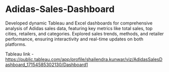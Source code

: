 # Adidas-Sales-Dashboard
Developed dynamic Tableau and Excel dashboards for comprehensive analysis of Adidas sales data, featuring key metrics like total sales, top cities, retailers, and categories. Explored sales trends, methods, and retailer performance, ensuring interactivity and real-time updates on both platforms.

Tableau link - https://public.tableau.com/app/profile/shailendra.kunwar/viz/AdidasSalesDashboard_17154585302130/Dashboard1
